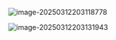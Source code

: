 ![image-20250312203118778](https://typora-oss-picgo.oss-cn-beijing.aliyuncs.com/202503122031948.png)

![image-20250312203131943](https://typora-oss-picgo.oss-cn-beijing.aliyuncs.com/202503122031982.png)